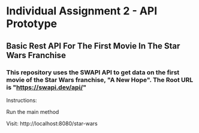 # Individual Assignment 2 - API Prototype
## Basic Rest API For The First Movie In The Star Wars Franchise
### This repository uses the SWAPI API to get data on the first movie of the Star Wars franchise, "A New Hope". The Root URL is "https://swapi.dev/api/"


Instructions:

Run the main method

Visit: http://localhost:8080/star-wars
